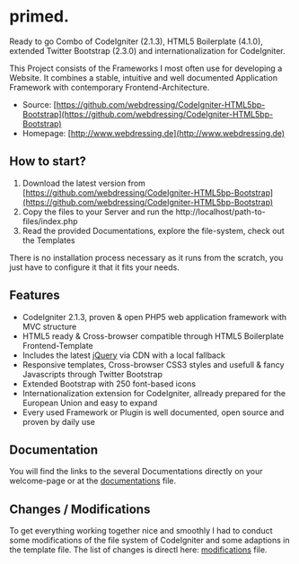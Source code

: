 primed.
=============================

Ready to go Combo of CodeIgniter (2.1.3), HTML5 Boilerplate (4.1.0), extended Twitter Bootstrap (2.3.0)
and internationalization for CodeIgniter.

This Project consists of the Frameworks I most often use for developing a Website. It combines a stable,
intuitive and well documented Application Framework with contemporary Frontend-Architecture.

* Source: [https://github.com/webdressing/CodeIgniter-HTML5bp-Bootstrap](https://github.com/webdressing/CodeIgniter-HTML5bp-Bootstrap)
* Homepage: [http://www.webdressing.de](http://www.webdressing.de)


## How to start?

1. Download the latest version from
   [https://github.com/webdressing/CodeIgniter-HTML5bp-Bootstrap](https://github.com/webdressing/CodeIgniter-HTML5bp-Bootstrap)
2. Copy the files to your Server and run the
   http://localhost/path-to-files/index.php
3. Read the provided Documentations, explore the file-system, check out the Templates

There is no installation process necessary as it runs from the scratch, you just have to configure it
that it fits your needs.


## Features

* CodeIgniter 2.1.3, proven & open PHP5 web application framework with MVC structure
* HTML5 ready & Cross-browser compatible through HTML5 Boilerplate Frontend-Template
* Includes the latest [jQuery](http://jquery.com/) via CDN with a local fallback
* Responsive templates, Cross-browser CSS3 styles and usefull & fancy Javascripts through Twitter Bootstrap
* Extended Bootstrap with 250 font-based icons
* Internationalization extension for CodeIgniter, allready prepared for the European Union and easy to expand
* Every used Framework or Plugin is well documented, open source and proven by daily use


## Documentation

You will find the links to the several Documentations directly on your welcome-page or at the
[documentations](DOCS/DOCUMENTATIONS.md) file.


## Changes / Modifications

To get everything working together nice and smoothly I had to conduct some modifications of the file system 
of CodeIgniter and some adaptions in the template file. The list of changes is directl here:
[modifications](DOCS/MODIFICATIONS.md) file.
